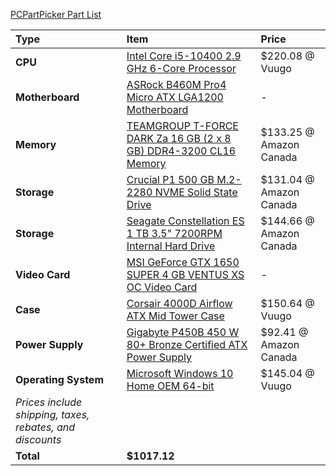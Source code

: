 [PCPartPicker Part List](https://ca.pcpartpicker.com/list/vXmFmr)

Type|Item|Price
:----|:----|:----
**CPU** | [Intel Core i5-10400 2.9 GHz 6-Core Processor](https://ca.pcpartpicker.com/product/X8snTW/intel-core-i5-10400-29-ghz-6-core-processor-bx8070110400) | $220.08 @ Vuugo
**Motherboard** | [ASRock B460M Pro4 Micro ATX LGA1200 Motherboard](https://ca.pcpartpicker.com/product/CtbCmG/asrock-b460m-pro4-micro-atx-lga1200-motherboard-b460m-pro4) |-
**Memory** | [TEAMGROUP T-FORCE DARK Za 16 GB (2 x 8 GB) DDR4-3200 CL16 Memory](https://ca.pcpartpicker.com/product/WphmP6/teamgroup-t-force-dark-za-16-gb-2-x-8-gb-ddr4-3200-cl16-memory-tdzad416g3200hc16cdc01) | $133.25 @ Amazon Canada
**Storage** | [Crucial P1 500 GB M.2-2280 NVME Solid State Drive](https://ca.pcpartpicker.com/product/xpYLrH/crucial-p1-500gb-m2-2280-solid-state-drive-ct500p1ssd8) | $131.04 @ Amazon Canada
**Storage** | [Seagate Constellation ES 1 TB 3.5" 7200RPM Internal Hard Drive](https://ca.pcpartpicker.com/product/ZwsKHx/seagate-internal-hard-drive-st1000nm0011) | $144.66 @ Amazon Canada
**Video Card** | [MSI GeForce GTX 1650 SUPER 4 GB VENTUS XS OC Video Card](https://ca.pcpartpicker.com/product/7BrYcf/msi-geforce-gtx-1650-super-4-gb-ventus-xs-oc-video-card-gtx-1650-super-ventus-xs-oc) |-
**Case** | [Corsair 4000D Airflow ATX Mid Tower Case](https://ca.pcpartpicker.com/product/bCYQzy/corsair-4000d-airflow-atx-mid-tower-case-cc-9011200-ww) | $150.64 @ Vuugo
**Power Supply** | [Gigabyte P450B 450 W 80+ Bronze Certified ATX Power Supply](https://ca.pcpartpicker.com/product/LZMTwP/gigabyte-p-b-450-w-80-bronze-certified-atx-power-supply-gp-p450b) | $92.41 @ Amazon Canada
**Operating System** | [Microsoft Windows 10 Home OEM 64-bit](https://ca.pcpartpicker.com/product/wtgPxr/microsoft-os-kw900140) | $145.04 @ Vuugo
 | *Prices include shipping, taxes, rebates, and discounts* |
 | **Total** | **$1017.12**
